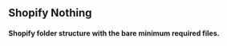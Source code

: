 Shopify Nothing
---------------------------------------------

#### Shopify folder structure with the bare minimum required files.
